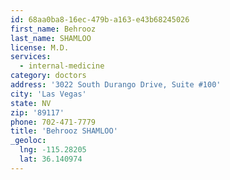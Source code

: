 ```yaml
---
id: 68aa0ba8-16ec-479b-a163-e43b68245026
first_name: Behrooz
last_name: SHAMLOO
license: M.D.
services:
  - internal-medicine
category: doctors
address: '3022 South Durango Drive, Suite #100'
city: 'Las Vegas'
state: NV
zip: '89117'
phone: 702-471-7779
title: 'Behrooz SHAMLOO'
_geoloc:
  lng: -115.28205
  lat: 36.140974
---
```


